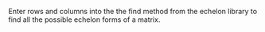 Enter rows and columns into the the find method from the echelon library to 
find all the possible echelon forms of a matrix.    